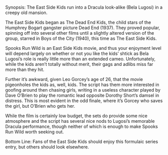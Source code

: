 Synopsis: The East Side Kids run into a Dracula look-alike (Bela Lugosi) in a creepy old mansion.

The East Side Kids began as The Dead End Kids, the child stars of the Humphrey Bogart gangster picture Dead End (1937).  They proved popular, spinning off into several other films until a slightly altered version of the group, starred in Boys of the City (1940), this time as The East Side Kids.

Spooks Run Wild is an East Side Kids movie, and thus your enjoyment level will depend largely on whether or not you like the kids’ shtick as Bela Lugosi’s role is really little more than an extended cameo.  Unfortunately, while the kids aren’t totally without merit, their gags and adlibs miss far more than they hit.

Further it’s awkward, given Leo Gorcey’s age of 26, that the movie pigeonholes the kids as, well, kids.  The script has them more interested in goofing around then chasing girls, writing in a useless character played by Dave O’Brien to play the romantic lead opposite Dorothy Short’s damsel in distress.  This is most evident in the odd finale, where it’s Gorcey who saves the girl, but O’Brien who gets her.

While the film is certainly low budget, the sets do provide some nice atmosphere and the script has several nice nods to Lugosi’s memorable Dracula performance, though neither of which is enough to make Spooks Run Wild worth seeking out.

Bottom Line: Fans of the East Side Kids should enjoy this formulaic series entry, but others should look elsewhere.
